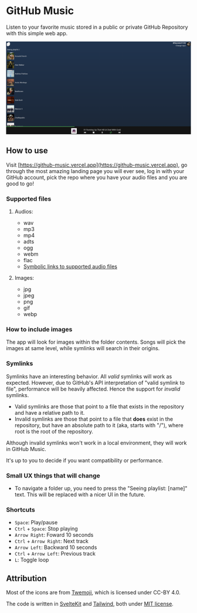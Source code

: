 # GitHub Music

Listen to your favorite music stored in a public or private GitHub Repository with this simple web app.

![Home Page](static/home.png)

## How to use

Visit [https://github-music.vercel.app](https://github-music.vercel.app), go through the most amazing landing page you will ever see, log in with your GitHub account, pick the repo where you have your audio files and you are good to go!

### Supported files

1. Audios:
   - wav
   - mp3
   - mp4
   - adts
   - ogg
   - webm
   - flac
   - [Symbolic links to supported audio files](#symlinks)

2. Images:
   - jpg
   - jpeg
   - png
   - gif
   - webp

### How to include images

The app will look for images within the folder contents. Songs will pick the images at same level, while symlinks will search in their origins.

### Symlinks

Symlinks have an interesting behavior. All _valid_ symlinks will work as expected. However, due to GitHub's API interpretation of "valid symlink to file", performance will be heavily affected. Hence the support for _invalid_ symlinks.

- Valid symlinks are those that point to a file that exists in the repository and have a relative path to it.
- Invalid symlinks are those that point to a file that **does** exist in the repository, but have an absolute path to it (aka, starts with "/"), where root is the root of the repository.

Although invalid symlinks won't work in a local environment, they will work in GitHub Music.

It's up to you to decide if you want compatibility or performance.

### Small UX things that will change

- To navigate a folder up, you need to press the "Seeing playlist: [name]" text. This will be replaced with a nicer UI in the future.

### Shortcuts

- `Space`: Play/pause
- `Ctrl` + `Space`: Stop playing
- `Arrow Right`: Foward 10 seconds
- `Ctrl` + `Arrow Right`: Next track
- `Arrow Left`: Backward 10 seconds
- `Ctrl` + `Arrow Left`: Previous track
- `L`: Toggle loop

## Attribution

Most of the icons are from [Twemoji](https://twemoji.twitter.com/), which is licensed under CC-BY 4.0.

The code is written in [SvelteKit](https://kit.svelte.dev/) and [Tailwind](https://tailwindcss.com/), both under [MIT license](LICENSE.md).
